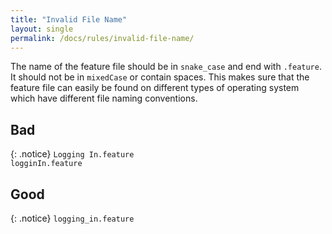 ```yaml
---
title: "Invalid File Name"
layout: single
permalink: /docs/rules/invalid-file-name/
---
```


The name of the feature file should be in `snake_case` and end with `.feature`. It should not be in `mixedCase` or contain spaces. This makes sure that the feature file can easily be found on different types of operating system which have different file naming conventions.

## Bad

{: .notice}
`Logging In.feature`
<br/>
`logginIn.feature`

## Good

{: .notice}
`logging_in.feature`

